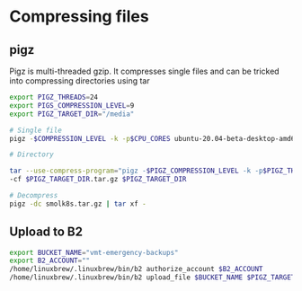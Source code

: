 # Compressing files


## pigz

Pigz is multi-threaded gzip. It compresses single files and can be tricked into compressing directories using tar

```bash
export PIGZ_THREADS=24
export PIGS_COMPRESSION_LEVEL=9
export PIGZ_TARGET_DIR="/media"

# Single file
pigz -$COMPRESSION_LEVEL -k -p$CPU_CORES ubuntu-20.04-beta-desktop-amd64.iso

# Directory

tar --use-compress-program="pigz -$PIGZ_COMPRESSION_LEVEL -k -p$PIGZ_THREADS" \
-cf $PIGZ_TARGET_DIR.tar.gz $PIGZ_TARGET_DIR

# Decompress
pigz -dc smolk8s.tar.gz | tar xf -
```

## Upload to B2

```bash
export BUCKET_NAME="vmt-emergency-backups"
export B2_ACCOUNT=""
/home/linuxbrew/.linuxbrew/bin/b2 authorize_account $B2_ACCOUNT
/home/linuxbrew/.linuxbrew/bin/b2 upload_file $BUCKET_NAME $PIGZ_TARGET_DIR.tar.gz  somedir/$PIGZ_TARGET_DIR.tar.gz --threads 24
```
